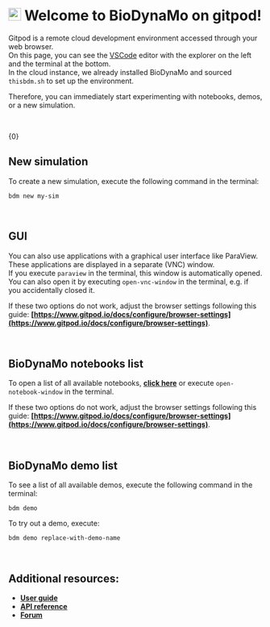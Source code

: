 # <img src="https://biodynamo.org/images/bdm_logo_large.png" alt="BioDynaMo logo" width="25" height="25"> Welcome to BioDynaMo on gitpod!

Gitpod is a remote cloud development environment accessed through your web browser. <br>
On this page, you can see the [VSCode](https://code.visualstudio.com/) editor with the explorer on the left and the terminal at the bottom.<br>
In the cloud instance, we already installed BioDynaMo and sourced `thisbdm.sh` to set up the environment.

Therefore, you can immediately start experimenting with notebooks, demos, or a new simulation.

&nbsp;

{0}

## New simulation

To create a new simulation, execute the following command in the terminal:

```
bdm new my-sim
```

&nbsp;

## GUI

You can also use applications with a graphical user interface like ParaView. <br> 
These applications are displayed in a separate (VNC) window. <br> 
If you execute `paraview` in the terminal, this window is automatically opened. <br>
You can also open it by executing `open-vnc-window` in the terminal, e.g. if you accidentally closed it.

If these two options do not work, adjust the browser settings following this guide: **[https://www.gitpod.io/docs/configure/browser-settings](https://www.gitpod.io/docs/configure/browser-settings)**.

&nbsp;

## BioDynaMo notebooks list

To open a list of all available notebooks, **[click here]({1})** or execute `open-notebook-window` in the terminal.

If these two options do not work, adjust the browser settings following this guide:  **[https://www.gitpod.io/docs/configure/browser-settings](https://www.gitpod.io/docs/configure/browser-settings)**.

&nbsp;

## BioDynaMo demo list

To see a list of all available demos, execute the following command in the terminal:

```
bdm demo
```

To try out a demo, execute:

```
bdm demo replace-with-demo-name
```

&nbsp;

## Additional resources: 

* **[User guide](https://biodynamo.org/docs/userguide/)**
* **[API reference](https://biodynamo.org/api)**
* **[Forum](https://forum.biodynamo.org/)**

